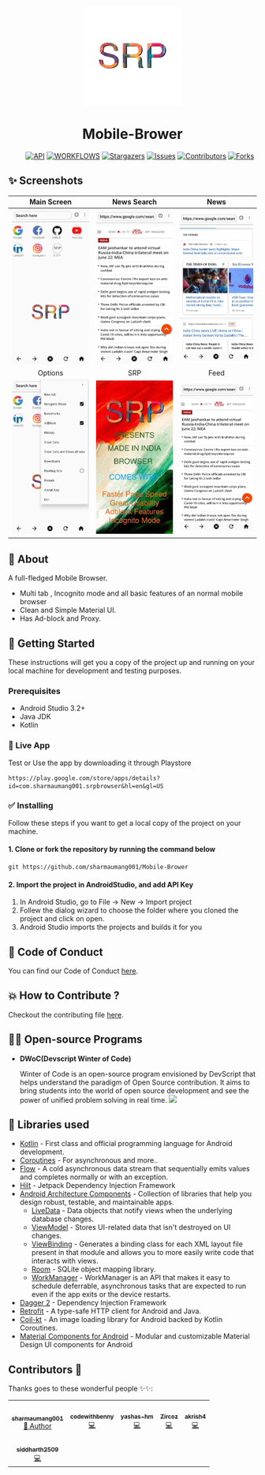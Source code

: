 <p align="center">
    <a>
    <img src="ic_launcher-playstore-removebg-preview.png" width="200" height="200"/>
    </a>
    <h1 align="center">Mobile-Brower</h1>
</p>

    
&nbsp;&nbsp;&nbsp;&nbsp;&nbsp;&nbsp;&nbsp;&nbsp;
[![API](https://img.shields.io/badge/API-21%2B-yellow?style=for-the-badge)](https://android-arsenal.com/api?level=21)
[![WORKFLOWS](https://img.shields.io/badge/Android%20CI-passing-green?style=for-the-badge)](https://github.com/sharmaumang001/Mobile-Brower/actions)
[![Stargazers](https://img.shields.io/github/stars/sharmaumang001/Mobile-Brower?style=for-the-badge)](https://github.com/sharmaumang001/Mobile-Brower/stargazers)
[![Issues](https://img.shields.io/github/issues/sharmaumang001/Mobile-Brower?style=for-the-badge)](https://github.com/sharmaumang001/Mobile-Brower/issues)
[![Contributors](https://img.shields.io/github/contributors/sharmaumang001/Mobile-Brower?style=for-the-badge)](https://img.shields.io/github/contributors/sharmaumang001/Mobile-Brower)
[![Forks](https://img.shields.io/github/forks/sharmaumang001/Mobile-Brower?style=for-the-badge)](https://github.com/sharmaumang001/Mobile-Brower/network/members)


## ✨ Screenshots

| Main Screen | News Search |  News |
|:-:|:-:|:-:|
| ![Fist](media/img3.png?raw=true) | ![3](media/img2.png?raw=true) | ![3](media/img1.png?raw=true) |
| Options |  SRP |  Feed |
| ![4](media/img4.png?raw=true) | ![5](media/img5.png?raw=true) | ![6](media/img2.png?raw=true) |


## 🌟 About
A full-fledged Mobile Browser.
- Multi tab , Incognito mode and all basic features of an normal mobile browser
- Clean and Simple Material UI.
- Has Ad-block and Proxy.

## 🚀 Getting Started
These instructions will get you a copy of the project up and running on your local machine for development and testing purposes.

### Prerequisites
*   Android Studio 3.2+
*   Java JDK
*   Kotlin

### 📱 Live App 
Test or Use the app by downloading it through Playstore
```
https://play.google.com/store/apps/details?id=com.sharmaumang001.srpbrowser&hl=en&gl=US
```
### ✅ Installing
Follow these steps if you want to get a local copy of the project on your machine.

#### 1. Clone or fork the repository by running the command below	
```
git https://github.com/sharmaumang001/Mobile-Brower
```

#### 2. Import the project in AndroidStudio, and add API Key
1.  In Android Studio, go to File -> New -> Import project
2.  Follew the dialog wizard to choose the folder where you cloned the project and click on open.
3.  Android Studio imports the projects and builds it for you

## 🧐 Code of Conduct
You can find our Code of Conduct [here](https://github.com/sharmaumang001/Mobile-Brower/blob/master/CODE_OF_CONDUCT.md).

## 💥 How to Contribute ?
Checkout the contributing file [here](https://github.com/sharmaumang001/Mobile-Brower/blob/master/CONTRIBUTING.md).

## 👨‍💻 Open-source Programs

- <strong>DWoC(Devscript Winter of Code)</strong>

    Winter of Code is an open-source program envisioned by DevScript that helps understand the paradigm of Open Source contribution. It aims to bring students into the world of open source development and see the power of unified problem solving in real time.
    <img src="https://devscript.tech/woc/img/WOC-logo.png" width="30%">




## 📃 Libraries used
- [Kotlin](https://kotlinlang.org/) - First class and official programming language for Android development.
- [Coroutines](https://kotlinlang.org/docs/reference/coroutines-overview.html) - For asynchronous and more..
- [Flow](https://kotlin.github.io/kotlinx.coroutines/kotlinx-coroutines-core/kotlinx.coroutines.flow/-flow/) - A cold asynchronous data stream that sequentially emits values and completes normally or with an exception.
- [Hilt](https://developer.android.com/training/dependency-injection/hilt-android) - Jetpack Dependency Injection Framework
- [Android Architecture Components](https://developer.android.com/topic/libraries/architecture) - Collection of libraries that help you design robust, testable, and maintainable apps.
  - [LiveData](https://developer.android.com/topic/libraries/architecture/livedata) - Data objects that notify views when the underlying database changes.
  - [ViewModel](https://developer.android.com/topic/libraries/architecture/viewmodel) - Stores UI-related data that isn't destroyed on UI changes. 
  - [ViewBinding](https://developer.android.com/topic/libraries/view-binding) - Generates a binding class for each XML layout file present in that module and allows you to more easily write code that interacts with views.
  - [Room](https://developer.android.com/topic/libraries/architecture/room) - SQLite object mapping library.
  - [WorkManager](https://developer.android.com/topic/libraries/architecture/workmanager) - WorkManager is an API that makes it easy to schedule deferrable, asynchronous tasks that are expected to run even if the app exits or the device restarts.
- [Dagger 2](https://dagger.dev/) - Dependency Injection Framework
- [Retrofit](https://square.github.io/retrofit/) - A type-safe HTTP client for Android and Java.
- [Coil-kt](https://coil-kt.github.io/coil/) - An image loading library for Android backed by Kotlin Coroutines.
- [Material Components for Android](https://github.com/material-components/material-components-android) - Modular and customizable Material Design UI components for Android

## Contributors 🌟

Thanks goes to these wonderful people ✨✨:
<table>
   <!--   ROW 1 -->
   <tr>  
    <td align="center">
        <a href="https://github.com/sharmaumang001">
          <img src="https://avatars0.githubusercontent.com/u/57462562?s=460&u=903cf0db37d202f929f53569e5df571e4fa69552&v=4" width="100px" alt=""/><br />
          <sub><b>sharmaumang001</b></sub>
        </a><br />
        <a href="https://github.com/sharmaumang001/Mobile-Brower/commits?author=sharmaumang001">
            👑 Author
        </a>
      </td>
    <td align="center">
        <a href="https://github.com/codewithbenny">
          <img src="https://avatars1.githubusercontent.com/u/64968577?s=460&u=0b0908a6072af27a5e12b638ab61cda87ab0fb8a&v=4" width="100px" alt=""/><br />
          <sub><b>codewithbenny</b></sub>
        </a><br />
        <a href="https://github.com/sharmaumang001/Mobile-Brower/commits?author=namanbirsingh">
            💻
        </a>
      </td>
    <td align="center">
        <a href="https://github.com/yashas-hm">
          <img src="https://avatars3.githubusercontent.com/u/64674824?s=460&u=db2aef01328413b1df469cfd3d2a01910d49a4d3&v=4" width="100px" alt=""/><br />
          <sub><b>yashas-hm</b></sub>
        </a><br />
        <a href="https://github.com/sharmaumang001/Mobile-Brower/commits?author=tharunc">
            💻
        </a>
      </td>
    <td align="center">
        <a href="https://github.com/Zircoz">
          <img src="https://avatars0.githubusercontent.com/u/17019944?s=460&v=4" width="100px" alt=""/><br />
          <sub><b>Zircoz</b></sub>
        </a><br />
        <a href="https://github.com/sharmaumang001/Mobile-Brower/commits?author=Zircoz">
            💻
        </a>
      </td>
   <td align="center">
        <a href="https://github.com/akrish4">
          <img src="https://avatars1.githubusercontent.com/u/61831021?s=460&u=31f7ece09fb07c20b3b97673f448e762dc0946b0&v=4" width="100px" alt=""/><br />
          <sub><b>akrish4</b></sub>
        </a><br />
        <a href="https://github.com/sharmaumang001/Mobile-Brower/commits?author=akrish4">
            💻
        </a>
      </td>
    </tr>
    <tr>
    <td align="center">
        <a href="https://github.com/siddharth2509">
          <img src="https://avatars0.githubusercontent.com/u/53047308?s=460&u=ca536e62e9461103090e42219fb4ba1e14170e03&v=4" width="100px" alt=""/><br />
          <sub><b>siddharth2509</b></sub>
        </a><br />
        <a href="https://github.com/sharmaumang001/Mobile-Brower/commits?author=siddharth2509">
            💻
        </a>
      </td>
    </tr>
</table>

